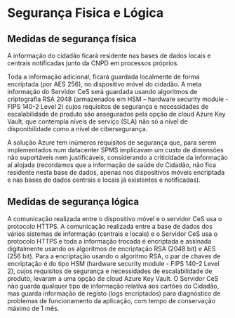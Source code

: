# Segurança Fisica e Lógica

## Medidas de segurança física

A informação do cidadão ficará residente nas bases de dados locais e centrais notificadas junto da CNPD em processos próprios.

Toda a informação adicional, ficará guardada localmente de forma encriptada \(por AES 256\), no dispositivo móvel do cidadão. A meta informação do Servidor CeS será guardada usando algoritmos de criptografia RSA 2048 \(armazenados em HSM – hardware security module - FIPS 140-2 Level 2\) cujos requisitos de segurança e necessidades de escalabilidade de produto são assegurados pela opção de cloud Azure Key Vault, que contempla níveis de serviço \(SLA\) não só a nível de disponibilidade como a nível de cibersegurança.

A solução Azure tem inúmeros requisitos de segurança que, para serem implementados num datacenter SPMS implicavam um custo de dimensões não suportáveis nem justificáveis, considerando a criticidade da informação aí alojada \(recordamos que a informação de saúde do Cidadão, não fica residente nesta base de dados, apenas nos dispositivos móveis encriptada e nas bases de dados centrais e locais já existentes e notificadas\).

## Medidas de segurança lógica

A comunicação realizada entre o dispositivo móvel e o servidor CeS usa o protocolo HTTPS. A comunicação realizada entre a base de dados dos vários sistemas de informação \(centrais e locais\) e o Servidor CeS usa o protocolo HTTPS e toda a informação trocada é encriptada e assinada digitalmente usando os algoritmos de encriptação RSA \(2048 bit\) e AES \(256 bit\). Para a encriptação usando o algoritmo RSA, o par de chaves de encriptação é do tipo HSM \(hardware security module - FIPS 140-2 Level 2\), cujos requisitos de segurança e necessidades de escalabilidade de produto, levaram a uma opção de cloud Azure Key Vault. O Servidor CeS não guarda qualquer tipo de informação relativa aos cartões do Cidadão, mas guarda informação de registo \(logs encriptados\) para diagnóstico de problemas de funcionamento da aplicação, com tempo de conservação máximo de 1 mês.

